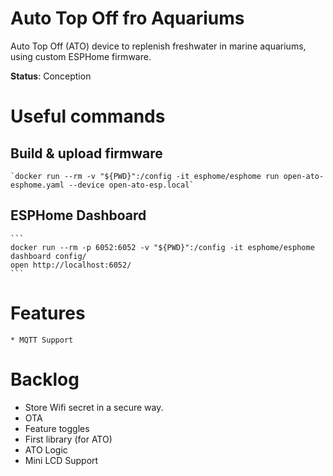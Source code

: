 # Auto Top Off fro Aquariums

Auto Top Off (ATO) device to replenish freshwater in marine aquariums, using custom ESPHome firmware.

**Status**: Conception

                                                                                        
# Useful commands
             
 ## Build & upload firmware
    `docker run --rm -v "${PWD}":/config -it esphome/esphome run open-ato-esphome.yaml --device open-ato-esp.local`

 ## ESPHome Dashboard
    ```
    docker run --rm -p 6052:6052 -v "${PWD}":/config -it esphome/esphome dashboard config/
    open http://localhost:6052/
    ```

# Features
    * MQTT Support

# Backlog
 * Store Wifi secret in a secure way.
 * OTA
 * Feature toggles
 * First library (for ATO)
 * ATO Logic
 * Mini LCD Support